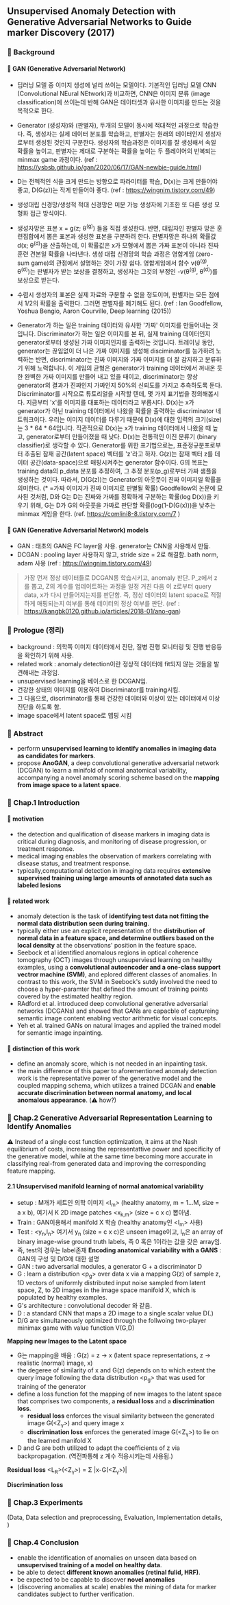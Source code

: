 ## Unsupervised Anomaly Detection with Generative Adversarial Networks to Guide marker Discovery (2017)

### :seedling: Background 
#### :leaves: GAN (Generative Adversarial Network)
- 딥러닝 모델 중 이미지 생성에 널리 쓰이는 모델이다. 기본적인 딥러닝 모델 CNN (Convolutional NEural NEtwork)과 비교하면, CNN은 이미지 분류 (image classification)에 쓰이는데 반해 GAN은 데이터셋과 유사한 이미지를 만드는 것을 목적으로 한다. 
- Generator (생성자)와 (판별자), 두개의 모델이 동시에 적대적인 과정으로 학습한다. 즉, 생성자는 실제 데이터 분포를 학습하고, 판별자는 원래의 데이터인지 생성자로부터 생성된 것인지 구분한다. 생성자의 학습과정은 이미지를 잘 생성해서 속일 확률을 높이고, 판별자는 제대로 구분하는 확률을 높이는 두 플레이어의 반복되는 minmax game 과정이다. 
(ref : https://ysbsb.github.io/gan/2020/06/17/GAN-newbie-guide.html)
- D는 전첵적인 식을 크게 만드는 방향으로 파라미터를 학습, D(x)는 크게 만들어야 좋고, D(G(z))는 작게 만들어야 좋다. (ref : https://wingnim.tistory.com/49)
- 생성대립 신경망/생성적 적대 신경망은 미분 가능 생성자에 기초한 또 다른 생성 모형화 접근 방식이다. 
- 생성자망은 표본 x = g(z; θ<sup>(g)</sup>) 들을 직접 생성한다. 반면, 대립자인 판별자 망은 훈련집합에서 뽑은 표본과 생성한 표본을 구분하려 한다. 판별자망은 하나의 확률값 d(x; θ<sup>(d)</sup>)을 산출하는데, 이 확률값은 x가 모형에서 뽑은 가짜 표본이 아니라 진짜 훈련 견본일 확률을 나타낸다. 생성 대립 신경망의 학습 과정은 영합게임 (zero-sum game)의 관점에서 설명하는 것이 가장 쉽다. 영합게임에서 함수 v(θ<sup>(g)</sup>, θ<sup>(d)</sup>)는 판별자가 받는 보상을 결정하고, 생성자는 그것의 부정인 -v(θ<sup>(g)</sup>, θ<sup>(d)</sup>)를 보상으로 받는다. 
- 수렴시 생성자의 표본은 실제 자료와 구분할 수 없을 정도이며, 판별자는 모든 점에서 1/2의 확률을 출력한다. 그러면 판별자를 폐기해도 된다. 
(ref : Ian Goodfellow, Yoshua Bengio, Aaron Courville, Deep learning (2015))

- Generator가 하는 일은 training 데이터와 유사한 '가짜' 이미지를 만들어내는 것입니다. Discriminator가 하는 일은 이미지를 본 뒤, 실제 training 데이터인지 generator로부터 생성된 가짜 이미지인지를 출력하는 것입니다. 트레이닝 동안, generator는 끊임없이 더 나은 가짜 이미지를 생성해 disciminator를 능가하려 노력하는 반면, discriminator는 진짜 이미지와 가짜 이미지를 더 잘 감지하고 분류하기 위해 노력합니다. 이 게임의 균형은 generator가 training 데이터에서 꺼내온 듯한 완벽한 가짜 이미지를 만들어 내고 있을 때이고, discriminator는 항상 generator의 결과가 진짜인지 가짜인지 50%의 신뢰도를 가지고 추측하도록 둔다. Discriminator를 시작으로 튜토리얼을 시작할 텐데, 몇 가지 표기법을 정의해봅시다. 지금부터 'x'를 이미지를 대표하는 데이터라고 부릅시다. D(x)는 x가 generator가 아닌 training 데이터에서 나왔을 확률을 출력하는 discriminator 네트워크이다. 우리는 이미지 데이터를 다루기 때문에 D(x)에 대한 입력의 크기(size)는 3 * 64 * 64입니다. 직관적으로 D(x)는 x가 training 데이터에서 나왔을 때 높고, generator로부터 만들어졌을 때 낮다. D(x)는 전통적인 이진 분류기 (binary classifier)로 생각할 수 있다. Generator를 위한 표기법으로는,  표준정규분포로부터 추출된 잠재 공간(latent space) 벡터를 'z'라고 하자. G(z)는 잠재 벡터 z를 데이터 공간(data-space)으로 매핑시켜주는 generator 함수이다. G의 목표는 training data의 p_data 분포를 추정하여, 그 추정 분포(p_g)로부터 가짜 샘플을 생성하는 것이다. 따라서, D(G(z))는 Generator의 아웃풋이 진짜 이미지일 확률을 의미한다. (* =가짜 이미지가 진짜 이미지로 판별될 확률) Goodfellow의 논문에 묘사된 것처럼,  D와 G는 D는 진짜와 가짜를 정확하게 구분하는 확률(log D(x))을 키우기 위해, G는 D가 G의 아웃풋을 가짜로 판단할 확률(log(1-D(G(x)))을 낮추는 minmax 게임을 한다. (ref. https://comlini8-8.tistory.com/7 )


#### :leaves: GAN (Generative Adversarial Network) models 
- GAN : 태초의 GAN은 FC layer을 사용. generator는 CNN을 사용해서 만듦.
- DCGAN : pooling layer 사용하지 않고, stride size = 2로 해결함. bath norm, adam 사용 
(ref : https://wingnim.tistory.com/49)

> 가장 먼저 정상 데이터들로 DCGAN릉 학습시키고, anomaly 판단. P_z에서 z를 뽑고, Z의 계수를 업데이트하는 과정을 일정 거친 다음 이 z로부터 query data, x가 다시 만들어지는지를 판단함. 즉, 정상 데이터의 latent space로 적절하게 매핑되는지 여부를 통해 데이터의 정상 여부를 판단. (ref : https://kangbk0120.github.io/articles/2018-01/ano-gan)

### :seedling: Prologue (정리)
- background : 의학쪽 이미지 데이터에서 진단, 질병 진행 모니터링 및 진행 반응등을 확인하기 위해 사용.
- related work : anomaly detection이란 정상적 데이터에 fit되지 않는 것들을 발견해내는 과정임. 
- unsupervised learning을 베이스로 한 DCGAN임.
- 건강한 상태의 이미지를 이용하여 Discriminator를 training시킴.
- 그 다음으로, discriminator를 통해 건강한 데이터와 이상이 있는 데이터에서 이상 진단을 하도록 함. 
- image space에서 latent space로 맵핑 시킴

### :seedling: Abstract
- perform **unsupervised learning to identify anomalies in imaging data as candidates for markers**.
- propose **AnoGAN**, a deep convolutional generative adversarial network (DCGAN) to learn a minifold of normal anatomical variability, accompanying a novel anomaly scoring scheme based on the **mapping from image space to a latent space**. 

### :seedling: Chap.1 Introduction 
#### :leaves: motivation 
- the detection and qualification of disease markers in imaging data is critical during diagnosis, and monitoring of disease progression, or treatment response.
- medical imaging enables the observation of markers correlating with disease status, and treatment response. 
- typically,computational detection in imaging data requires **extensive supervised training using large amounts of annotated data such as labeled lesions**
#### :leaves: related work
- anomaly detection is the task of **identifying test data not fitting the normal data distribution seen during training**.
- typically either use an explicit representation of the **distribution of normal data in a feature space, and determine outliers based on the local density** at the observations' position in the feature space. 
- Seebock et al identified anomalous regions in optical coherence tomography (OCT) images through unsuperviesd learning on healthy examples, using a **convolutional autoencoder and a one-class support vectror machine (SVM)**, and eplored different classes of anomalies. In contrast to this work, the SVM in Seebock's sutdy involved the need to choose a hyper-paramter that defined the amount of training points covered by the estimated healthy region. 
- RAdford et al. introduced deep convolutional generative adversarial networks (DCGANs) and showed that GANs are capacble of captureing semantic image content enabling vector arithmetic for visual concepts.
- Yeh et al. trained GANs on natural images and applied the trained model for semantic image inpainting. 

#### :leaves: distinction of this work
- define an anomaly score, which is not needed in an inpainting task. 
- the main difference of this paper to aforementioned anomaly detection work is the representative power of the generative model and the coupled mapping schema, which utilizes a trained DCGAN and **enable accurate discrimination between normal anatomy, and local anomalous appearance**. (:warning: how?)

### :seedling: Chap.2 Generative Adversarial Representation Learning to Identify Anomalies
:warning: Instead of a single cost function optimization, it aims at the Nash equilibrium of costs, increasing the representattive power and specificity of the generative model, while at the same time becoming more accurate in classifying real-from generated data and improving the corresponding feature mapping.

#### 2.1 Unsupervised manifold learning of normal anatomical variability
- setup : M개가 세트인 의학 이미지 <I<sub>m</sub>> (healthy anatomy, m = 1...M, size = a x b), 여기서 K 2D image patches <x<sub>k,m</sub>> (size = c x c) 뽑아냄.
- Train : GAN이용해서 manifold X 학습 (healthy anatomy인 <I<sub>m</sub>> 사용)
- Test : <y<sub>n</sub>,l<sub>n</sub>> 여기서 y<sub>n</sub> (size = c x c)은 unseen image이고, l<sub>n</sub>은 an array of binary image-wise ground truth labels, 즉 0 혹은 1이라는 값을 갖은 array임. 
- 즉, test의 경우는 label존재
**Encoding anatomical variability with a GANS** 
: GAN의 구성 및 D/G에 대한 설명
- GAN : two adversarial modules, a generator G + a discriminator D
- G : learn a distribution <p<sub>g</sub>> over data x via a mapping G(z) of sample z, 1D vectors of uniformly distributed input noise sampled from latent space, Z, to 2D images in the image space manifold X, which is populated by healthy examples.
- G's architecture : convolutional decoder 와 같음.
- D : a standard CNN that maps a 2D image to a single scalar value D(.)
- D/G are simultaneously optimized through the follwoing two-player minimax game with value function V(G,D)

**Mapping new Images to the Latent space**
- G는 mapping을 배움 : G(z) = z → x (latent space representations, z → realistic (normal) image, x)
- the degeree of similarity of x and G(z) depends on to which extent the query image following the data distribution <p<sub>g</sub>> that was used for training of the generator
- define a loss function fot the mapping of new images to the latent space that comprises two components, a **residual loss** and a **discrimination loss**. 
  * **residual loss** enforces the visual similarity between the generated image G(<Z<sub>γ</sub>>) and query image x
  * **discrimination loss** enforces the generated image G(<Z<sub>γ</sub>>) to lie on the learned manifold X
- D and G are both utilized to adapt the coefficients of z via backpropagation. (역전파통해 z 계수 적응시키는데 사용됨.)

**Residual loss**
<L<sub>R</sub>>(<Z<sub>γ</sub>>) = Σ |x-G(<Z<sub>γ</sub>>)|

**Discrimination loss**







### :seedling: Chap.3 Experiments
(Data, Data selection and preprocessing, Evaluation, Implementation details, )

### :seedling: Chap.4 Conclusion 
- enable the identification of anomalies on unseen data based on **unsupervised training of a model on healthy data**.
- be able to detect **different known anomalies (retinal fulid, HRF)**.
- be expected to be capable to discover **novel anomalies**
- (discovering anomalies at scale) enables the mining of data for marker candidates subject to further verification. 


